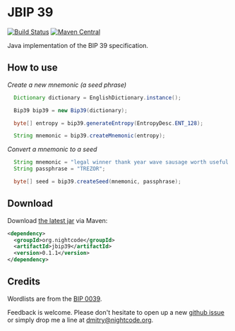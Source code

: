 # JBIP 39

[![Build Status](https://travis-ci.org/nightcode/jbip39.svg?branch=master)](https://travis-ci.org/nightcode/jbip39)
[![Maven Central](https://img.shields.io/maven-central/v/org.nightcode/jbip39.svg)](http://search.maven.org/#search%7Cga%7C1%7Cg%3Aorg.nightcode%20AND%20a%3Ajbip39)

Java implementation of the BIP 39 specification.

How to use
----------

_Create a new mnemonic (a seed phrase)_
```java
  Dictionary dictionary = EnglishDictionary.instance();

  Bip39 bip39 = new Bip39(dictionary);

  byte[] entropy = bip39.generateEntropy(EntropyDesc.ENT_128);

  String mnemonic = bip39.createMnemonic(entropy);
```


_Convert a mnemonic to a seed_
```java
  String mnemonic = "legal winner thank year wave sausage worth useful legal winner thank yellow";
  String passphrase = "TREZOR";

  byte[] seed = bip39.createSeed(mnemonic, passphrase);
```

Download
--------

Download [the latest jar][1] via Maven:
```xml
<dependency>
  <groupId>org.nightcode</groupId>
  <artifactId>jbip39</artifactId>
  <version>0.1.1</version>
</dependency>
```

Credits
-------
Wordlists are from the [BIP 0039]([2]).



Feedback is welcome. Please don't hesitate to open up a new [github issue]([3]) or simply drop me a line at <dmitry@nightcode.org>.


 [1]: http://oss.sonatype.org/service/local/artifact/maven/redirect?r=releases&g=org.nightcode&a=jbip39&v=LATEST
 [2]: https://github.com/bitcoin/bips/tree/master/bip-0039
 [3]: https://github.com/nightcode/jbip39/issues
